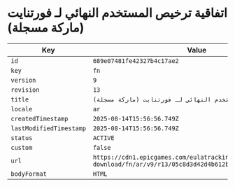 # اتفاقية ترخيص المستخدم النهائي لـ فورتنايت (ماركة مسجلة)

| Key | Value |
| --- | ----- |
| `id` | `689e07481fe42327b4c17ae2` |
| `key` | `fn` |
| `version` | `9` |
| `revision` | `13` |
| `title` | `اتفاقية ترخيص المستخدم النهائي لـ فورتنايت (ماركة مسجلة)` |
| `locale` | `ar` |
| `createdTimestamp` | `2025-08-14T15:56:56.749Z` |
| `lastModifiedTimestamp` | `2025-08-14T15:56:56.749Z` |
| `status` | `ACTIVE` |
| `custom` | `false` |
| `url` | `https://cdn1.epicgames.com/eulatracking-download/fn/ar/v9/r13/05c8d3d42d4b612b1a20e3e0e223bcaf.pdf` |
| `bodyFormat` | `HTML` |
